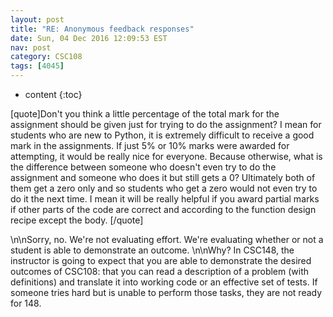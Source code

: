 ```yaml
---
layout: post
title: "RE: Anonymous feedback responses"
date: Sun, 04 Dec 2016 12:09:53 EST
nav: post
category: CSC108
tags: [4045]
---
```


* content
{:toc}

[quote]Don't you think a little percentage of the total mark for the assignment should be given just for trying to do the assignment? I mean for students who are new to Python, it is extremely difficult to receive a good mark in the assignments. If just 5% or 10% marks were awarded for attempting, it would be really nice for everyone. Because otherwise, what is the difference between someone who doesn't even try to do the assignment and someone who does it but still gets a 0? Ultimately both of them get a zero only and so students who get a zero would not even try to do it the next time. I mean it will be really helpful if you award partial marks if other parts of the code are correct and according to the function design recipe except the body. [/quote]
<!-- more -->
<p>\n\nSorry, no. We're not evaluating effort. We're evaluating whether or not a student is able to demonstrate an outcome. \n\nWhy? In CSC148, the instructor is going to expect that you are able to demonstrate the desired outcomes of CSC108: that you can read a description of a problem (with definitions) and translate it into working code or an effective set of tests. If someone tries hard but is unable to perform those tasks, they are not ready for 148.</p>
